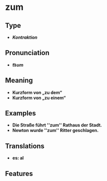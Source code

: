 # zum 
## Type 
- _**Kontraktion**_ 
## Pronunciation 
- _**t͡sʊm**_ 
## Meaning 
- **Kurzform von „zu dem“** 
- **Kurzform von „zu einem“** 
## Examples 
- **Die Straße führt ''zum'' Rathaus der Stadt.** 
- **Newton wurde ''zum'' Ritter geschlagen.** 
## Translations 
- **es: al** 
## Features 
